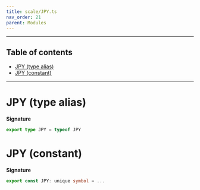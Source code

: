 ```yaml
---
title: scale/JPY.ts
nav_order: 21
parent: Modules
---
```


---

<h2 class="text-delta">Table of contents</h2>

- [JPY (type alias)](#jpy-type-alias)
- [JPY (constant)](#jpy-constant)

---

# JPY (type alias)

**Signature**

```ts
export type JPY = typeof JPY
```

# JPY (constant)

**Signature**

```ts
export const JPY: unique symbol = ...
```
